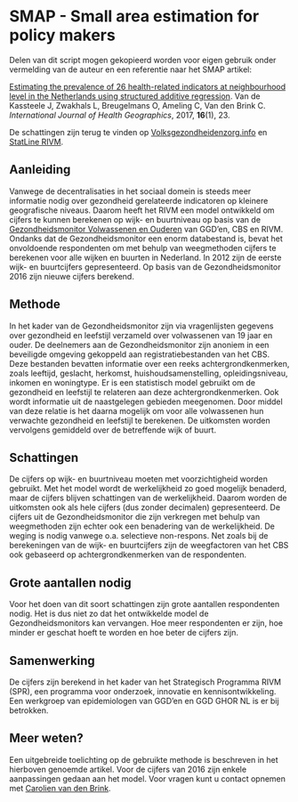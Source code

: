 # SMAP - Small area estimation for policy makers

Delen van dit script mogen gekopieerd worden voor eigen gebruik onder vermelding van de auteur en een referentie naar het SMAP artikel:

[Estimating the prevalence of 26 health-related indicators at neighbourhood level in the Netherlands using structured additive regression](https://ij-healthgeographics.biomedcentral.com/articles/10.1186/s12942-017-0097-5). Van de Kassteele J, Zwakhals L, Breugelmans O, Ameling C, Van den Brink C. *International Journal of Health Geographics*, 2017, **16**(1), 23.

De schattingen zijn terug te vinden op [Volksgezondheidenzorg.info](https://www.volksgezondheidenzorg.info) en [StatLine RIVM](https://statline.rivm.nl/#/RIVM/nl/dataset/50052NED/}).

## Aanleiding

Vanwege de decentralisaties in het sociaal domein is steeds meer informatie nodig over gezondheid gerelateerde indicatoren op kleinere geografische niveaus. Daarom heeft het RIVM een model ontwikkeld om cijfers te kunnen berekenen op wijk- en buurtniveau op basis van de [Gezondheidsmonitor Volwassenen en Ouderen](https://www.cbs.nl/nl-nl/onze-diensten/methoden/onderzoeksomschrijvingen/korte-onderzoeksbeschrijvingen/gezondheidsmonitor-2016) van GGD’en, CBS en RIVM. Ondanks dat de Gezondheidsmonitor een enorm databestand is, bevat het onvoldoende respondenten om met behulp van weegmethoden cijfers te berekenen voor alle wijken en buurten in Nederland. In 2012 zijn de eerste wijk- en buurtcijfers gepresenteerd. Op basis van de Gezondheidsmonitor 2016 zijn nieuwe cijfers berekend.

## Methode

In het kader van de Gezondheidsmonitor zijn via vragenlijsten gegevens over gezondheid en leefstijl verzameld over volwassenen van 19 jaar en ouder. De deelnemers aan de Gezondheidsmonitor zijn anoniem in een beveiligde omgeving gekoppeld aan registratiebestanden van het CBS. Deze bestanden bevatten informatie over een reeks achtergrondkenmerken, zoals leeftijd, geslacht, herkomst, huishoudsamenstelling, opleidingsniveau, inkomen en woningtype. Er is een statistisch model gebruikt om de gezondheid en leefstijl te relateren aan deze achtergrondkenmerken. Ook wordt informatie uit de naastgelegen gebieden meegenomen. Door middel van deze relatie is het daarna mogelijk om voor alle volwassenen hun verwachte gezondheid en leefstijl te berekenen. De uitkomsten worden vervolgens gemiddeld over de betreffende wijk of buurt.

## Schattingen

De cijfers op wijk- en buurtniveau moeten met voorzichtigheid worden gebruikt. Met het model wordt de werkelijkheid zo goed mogelijk benaderd, maar de cijfers blijven schattingen van de werkelijkheid. Daarom worden de uitkomsten ook als hele cijfers (dus zonder decimalen) gepresenteerd. 
De cijfers uit de Gezondheidsmonitor die zijn verkregen met behulp van weegmethoden zijn echter ook een benadering van de werkelijkheid. De weging is nodig vanwege o.a. selectieve non-respons. Net zoals bij de berekeningen van de wijk- en buurtcijfers zijn de weegfactoren van het CBS ook gebaseerd op achtergrondkenmerken van de respondenten.

## Grote aantallen nodig

Voor het doen van dit soort schattingen zijn grote aantallen respondenten nodig. Het is dus niet zo dat het ontwikkelde model de Gezondheidsmonitors kan vervangen. Hoe meer respondenten er zijn, hoe minder er geschat hoeft te worden en hoe beter de cijfers zijn.

## Samenwerking

De cijfers zijn berekend in het kader van het Strategisch Programma RIVM (SPR), een programma voor onderzoek, innovatie en kennisontwikkeling. Een werkgroep van epidemiologen van GGD’en en GGD GHOR NL is er bij betrokken. 

## Meer weten?

Een uitgebreide toelichting op de gebruikte methode is beschreven in het hierboven genoemde artikel. Voor de cijfers van 2016 zijn enkele aanpassingen gedaan aan het model. Voor vragen kunt u contact opnemen met [Carolien van den Brink](mailto:carolien.van.den.brink@rivm.nl).
